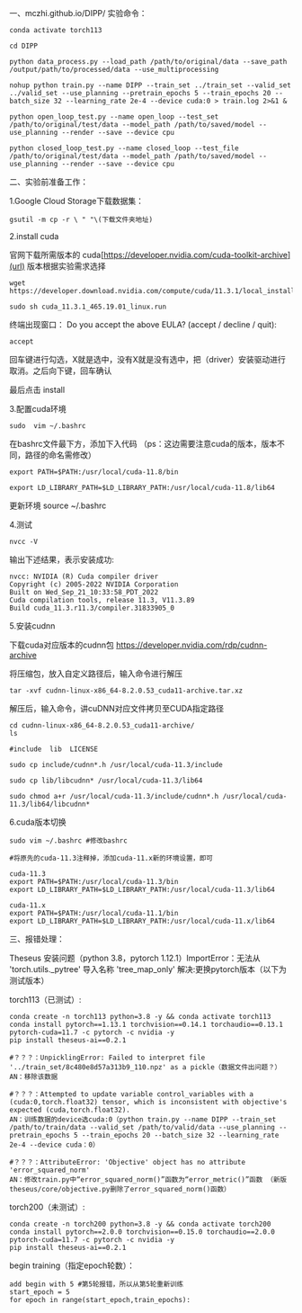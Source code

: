 一、mczhi.github.io/DIPP/ 实验命令：

	conda activate torch113

	cd DIPP

	python data_process.py --load_path /path/to/original/data --save_path /output/path/to/processed/data --use_multiprocessing

	nohup python train.py --name DIPP --train_set ../train_set --valid_set ../valid_set --use_planning --pretrain_epochs 5 --train_epochs 20 --batch_size 32 --learning_rate 2e-4 --device cuda:0 > train.log 2>&1 &

	python open_loop_test.py --name open_loop --test_set /path/to/original/test/data --model_path /path/to/saved/model --use_planning --render --save --device cpu

	python closed_loop_test.py --name closed_loop --test_file /path/to/original/test/data --model_path /path/to/saved/model --use_planning --render --save --device cpu

二、实验前准备工作：

1.Google Cloud Storage下载数据集：

	gsutil -m cp -r \ " "\(下载文件夹地址)

2.install cuda

官网下载所需版本的 cuda[https://developer.nvidia.com/cuda-toolkit-archive](url)
版本根据实验需求选择

	wget https://developer.download.nvidia.com/compute/cuda/11.3.1/local_installers/cuda_11.3.1_465.19.01_linux.run 

	sudo sh cuda_11.3.1_465.19.01_linux.run

终端出现窗口：
Do you accept the above EULA? (accept / decline / quit):

	accept

回车键进行勾选，X就是选中，没有X就是没有选中，把（driver）安装驱动进行取消。之后向下键，回车确认

最后点击 install

3.配置cuda环境

	sudo  vim ~/.bashrc 

在bashrc文件最下方，添加下入代码
（ps：这边需要注意cuda的版本，版本不同，路径的命名需修改）

	export PATH=$PATH:/usr/local/cuda-11.8/bin

	export LD_LIBRARY_PATH=$LD_LIBRARY_PATH:/usr/local/cuda-11.8/lib64

更新环境
	source ~/.bashrc

4.测试

	nvcc -V

输出下述结果，表示安装成功:
	
	nvcc: NVIDIA (R) Cuda compiler driver
	Copyright (c) 2005-2022 NVIDIA Corporation
	Built on Wed_Sep_21_10:33:58_PDT_2022
	Cuda compilation tools, release 11.3, V11.3.89
	Build cuda_11.3.r11.3/compiler.31833905_0

5.安装cudnn

下载cuda对应版本的cudnn包 https://developer.nvidia.com/rdp/cudnn-archive

将压缩包，放入自定义路径后，输入命令进行解压

	tar -xvf cudnn-linux-x86_64-8.2.0.53_cuda11-archive.tar.xz 

解压后，输入命令，讲cuDNN对应文件拷贝至CUDA指定路径

	cd cudnn-linux-x86_64-8.2.0.53_cuda11-archive/
	ls

	#include  lib  LICENSE

	sudo cp include/cudnn*.h /usr/local/cuda-11.3/include

	sudo cp lib/libcudnn* /usr/local/cuda-11.3/lib64

	sudo chmod a+r /usr/local/cuda-11.3/include/cudnn*.h /usr/local/cuda-11.3/lib64/libcudnn*

6.cuda版本切换

	sudo vim ~/.bashrc #修改bashrc

	#将原先的cuda-11.3注释掉，添加cuda-11.x新的环境设置，即可

	cuda-11.3
	export PATH=$PATH:/usr/local/cuda-11.3/bin
	export LD_LIBRARY_PATH=$LD_LIBRARY_PATH:/usr/local/cuda-11.3/lib64

	cuda-11.x
	export PATH=$PATH:/usr/local/cuda-11.1/bin
	export LD_LIBRARY_PATH=$LD_LIBRARY_PATH:/usr/local/cuda-11.x/lib64

三、报错处理：

Theseus 安装问题（python 3.8，pytorch 1.12.1）ImportError：无法从 'torch.utils._pytree' 导入名称 'tree_map_only'
解决:更换pytorch版本（以下为测试版本）

torch113（已测试）:
	
	conda create -n torch113 python=3.8 -y && conda activate torch113
	conda install pytorch==1.13.1 torchvision==0.14.1 torchaudio==0.13.1 pytorch-cuda=11.7 -c pytorch -c nvidia -y
	pip install theseus-ai==0.2.1

	#？？？：UnpicklingError: Failed to interpret file '../train_set/8c480e8d57a313b9_110.npz' as a pickle（数据文件出问题？）
	AN：移除该数据
	
	#？？？：Attempted to update variable control_variables with a (cuda:0,torch.float32) tensor, which is inconsistent with objective's expected (cuda,torch.float32).
	AN：训练数据的device选cuda:0（python train.py --name DIPP --train_set /path/to/train/data --valid_set /path/to/valid/data --use_planning --pretrain_epochs 5 --train_epochs 20 --batch_size 32 --learning_rate 2e-4 --device cuda：0）
	
	#？？？：AttributeError: 'Objective' object has no attribute 'error_squared_norm'
	AN：修改train.py中“error_squared_norm()”函数为“error_metric()”函数 （新版theseus/core/objective.py删除了error_squared_norm()函数）


torch200（未测试）:
	
	conda create -n torch200 python=3.8 -y && conda activate torch200
	conda install pytorch==2.0.0 torchvision==0.15.0 torchaudio==2.0.0 pytorch-cuda=11.7 -c pytorch -c nvidia -y
	pip install theseus-ai==0.2.1



begin training（指定epoch轮数）：
	
	add begin with 5 #第5轮报错，所以从第5轮重新训练
    start_epoch = 5
	for epoch in range(start_epoch,train_epochs):